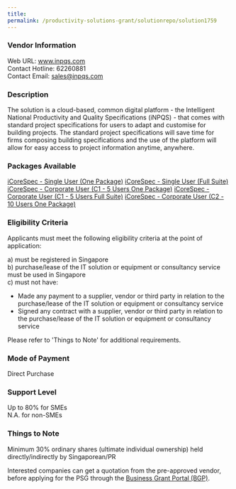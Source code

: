 ```yaml
---
title: 
permalink: /productivity-solutions-grant/solutionrepo/solution1759
---
```


### Vendor Information
Web URL: www.inpqs.com <br>Contact Hotline: 62260881 <br>Contact Email: sales@inpqs.com <br>

### Description

The solution is a cloud-based, common digital platform - the Intelligent National Productivity and Quality Specifications (iNPQS) - that comes with standard project specifications for users to adapt and customise for building projects. The standard project specifications will save time for firms composing building specifications and the use of the platform will allow for easy access to project information anytime, anywhere.

### Packages Available

<a href='https://www.gobusiness.gov.sg/images/psg/Desensitised_iNPQS_Annex_3_Part_1.pdf' target='_blank'>iCoreSpec - Single User (One Package)</a>
<a href='https://www.gobusiness.gov.sg/images/psg/Desensitised_iNPQS_Annex_3_Part_2.pdf' target='_blank'>iCoreSpec - Single User (Full Suite)</a>
<a href='https://www.gobusiness.gov.sg/images/psg/Desensitised_iNPQS_Annex_3_Part_3.pdf' target='_blank'>iCoreSpec - Corporate User (C1 - 5 Users One Package)</a>
<a href='https://www.gobusiness.gov.sg/images/psg/Desensitised_iNPQS_Annex_3_Part_4.pdf' target='_blank'>iCoreSpec - Corporate User (C1 - 5 Users Full Suite)</a>
<a href='https://www.gobusiness.gov.sg/images/psg/Desensitised_iNPQS_Annex_3_Part_5.pdf' target='_blank'>iCoreSpec - Corporate User (C2 - 10 Users One Package)</a>

### Eligibility Criteria

Applicants must meet the following eligibility criteria at the point of application:

a) must be registered in Singapore <br>
b) purchase/lease of the IT solution or equipment or consultancy service must be used in Singapore <br>
c) must not have:
- Made any payment to a supplier, vendor or third party in relation to the purchase/lease of the IT solution or equipment or consultancy service
- Signed any contract with a supplier, vendor or third party in relation to the purchase/lease of the IT solution or equipment or consultancy service

Please refer to 'Things to Note' for additional requirements.

### Mode of Payment
Direct Purchase

### Support Level
Up to 80% for SMEs <br>
N.A. for non-SMEs

### Things to Note
Minimum 30% ordinary shares (ultimate individual ownership) held directly/indirectly by Singaporean/PR

Interested companies can get a quotation from the pre-approved vendor, before applying for the PSG through the <a target='_blank' href='https://www.businessgrants.gov.sg/'>Business Grant Portal (BGP)</a>.
